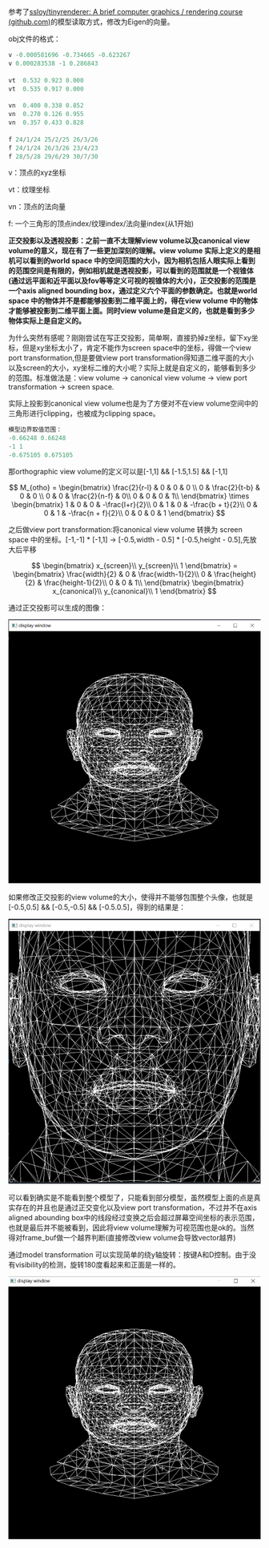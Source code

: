 参考了[ssloy/tinyrenderer: A brief computer graphics / rendering course (github.com)](https://github.com/ssloy/tinyrenderer)的模型读取方式，修改为Eigen的向量。

obj文件的格式：

```cpp
v -0.000581696 -0.734665 -0.623267
v 0.000283538 -1 0.286843

vt  0.532 0.923 0.000
vt  0.535 0.917 0.000

vn  0.400 0.338 0.852
vn  0.270 0.126 0.955
vn  0.357 0.433 0.828

f 24/1/24 25/2/25 26/3/26
f 24/1/24 26/3/26 23/4/23
f 28/5/28 29/6/29 30/7/30
```

v：顶点的xyz坐标

vt：纹理坐标

vn：顶点的法向量

f: 一个三角形的顶点index/纹理index/法向量index(从1开始)

**正交投影以及透视投影：之前一直不太理解view volume以及canonical view volume的意义，现在有了一些更加深刻的理解。view volume 实际上定义的是相机可以看到的world space 中的空间范围的大小，因为相机包括人眼实际上看到的范围空间是有限的，例如相机就是透视投影，可以看到的范围就是一个视锥体(通过远平面和近平面以及fov等等定义可视的视锥体的大小)，正交投影的范围是一个axis aligned bounding box，通过定义六个平面的参数确定。也就是world space 中的物体并不是都能够投影到二维平面上的，得在view volume 中的物体才能够被投影到二维平面上面。同时view volume是自定义的，也就是看到多少物体实际上是自定义的。**

为什么突然有感呢？刚刚尝试在写正交投影，简单啊，直接扔掉z坐标，留下xy坐标，但是xy坐标太小了，肯定不能作为screen space中的坐标，得做一个view port transformation,但是要做view port transformation得知道二维平面的大小以及screen的大小，xy坐标二维的大小呢？实际上就是自定义的，能够看到多少的范围。标准做法是：view volume -> canonical view volume -> view port transformation -> screen space.

实际上投影到canonical view volume也是为了方便对不在view volume空间中的三角形进行clipping，也被成为clipping space。

```cpp
模型边界取值范围：
-0.66248 0.66248
-1 1
-0.675105 0.675105
```

那orthographic view volume的定义可以是[-1,1] && [-1.5,1.5] && [-1,1]

$$
M_{otho} =
\begin{bmatrix}
\frac{2}{r-l} & 0 & 0 & 0 \\
0 & \frac{2}{t-b} & 0 & 0 \\
0 & 0 & \frac{2}{n-f} & 0\\
0 & 0 & 0 & 1\\
\end{bmatrix}
\times
\begin{bmatrix}
1 & 0 & 0 & -\frac{l+r}{2}\\
0 & 1 & 0 & -\frac{b + t}{2}\\
0 & 0 & 1 & -\frac{n + f}{2}\\
0 & 0 & 0 & 1 
\end{bmatrix}
$$

之后做view port transformation:将canonical view volume 转换为 screen space 中的坐标。[-1,-1] * [-1,1] -> [-0.5,width - 0.5] * [-0.5,height - 0.5],先放大后平移

$$
\begin{bmatrix}
x_{screen}\\
y_{screen}\\
1
\end{bmatrix} = 
\begin{bmatrix}
\frac{width}{2} & 0 & \frac{width-1}{2}\\
0 & \frac{height}{2} & \frac{height-1}{2}\\
0 & 0 & 1\\
\end{bmatrix}
\begin{bmatrix}
x_{canonical}\\
y_{canonical}\\
1
\end{bmatrix}
$$

通过正交投影可以生成的图像：

![img](../img/5.PNG)

如果修改正交投影的view volume的大小，使得并不能够包围整个头像，也就是[-0.5,0.5] && [-0.5,-0.5] && [-0.5.0.5]，得到的结果是：

![img](../img/6.PNG)

可以看到确实是不能看到整个模型了，只能看到部分模型，虽然模型上面的点是真实存在的并且也是通过正交变化以及view port transformation，不过并不在axis aligned abounding box中的线段经过变换之后会超过屏幕空间坐标的表示范围，也就是最后并不能被看到，因此将view volume理解为可视范围也是ok的。当然得对frame_buf做一个越界判断(直接修改view volume会导致vector越界)

通过model transformation 可以实现简单的绕y轴旋转：按键A和D控制。由于没有visibility的检测，旋转180度看起来和正面是一样的。

![img](../img/1.gif)
